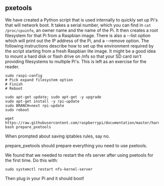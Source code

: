## pxetools
We have created a Python script that is used internally to quickly set up Pi's that will network boot. It takes a serial number, which you can find in `cat /proc/cpuinfo`, an owner name and the name of the Pi. It then creates a root filesystem for that Pi from a Raspbian image. There is also a --list option which will print out the IP address of the Pi, and a --remove option. The following instructions describe how to set up the environment required by the script starting from a fresh Raspbian lite image. It might be a good idea to mount a hard disk or flash drive on /nfs so that your SD card isn't providing filesystems to multiple Pi's. This is left as an exercise for the reader.

```
sudo raspi-config
# Pick expand filesystem option
# Finish
# Reboot

sudo apt-get update; sudo apt-get -y upgrade
sudo apt-get install -y rpi-update
sudo BRANCH=next rpi-update
sudo reboot

wget https://raw.githubusercontent.com/raspberrypi/documentation/master/hardware/raspberrypi/bootmodes/pxetools/prepare_pxetools
bash prepare_pxetools
```

When prompted about saving iptables rules, say no.

prepare_pxetools should prepare everything you need to use pxetools.

We found that we needed to restart the nfs server after using pxetools for the first time. Do this with:
```
sudo systemctl restart nfs-kernel-server
```

Then plug in your Pi and it should boot!
